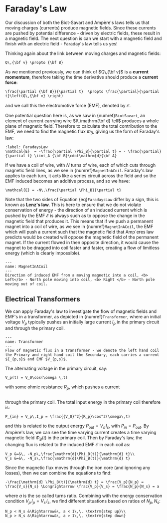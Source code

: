 # Faraday's Law
Our discussion of both the Biot-Savart and Ampère's laws tells us that moving charges (currents) produce magnetic fields.  Since these currents 
are pushed by potential difference - driven by electric fields, these result in a magnetic field.  The next question is can we start with a magnetic 
field and finish with an electric field - Faraday's law tells us yes!  

Thinking again about the link between moving charges and magnetic fields:
```{math}
Q\,{\bf v} \propto {\bf B}
```
As we mentioned previously, we can think of $Q\,{\bf v}$ is a <b>current momentum</b>, therefore taking the time derivative should produce a <b>current force</b>:
```{math}
\frac{\partial {\bf B}}{\partial t}  \propto \frac{\partial}{\partial t}\left(Q\,{\bf v} \right)
```
and we call this the electromotive force (EMF), denoted by $\mathcal{E}$.  

One potential question here is, as we saw in {numref}`BiotSavart`, an element of current carrying wire $I\,\mathrm{\bf d} \ell$ produces a whole plane of magnetic 
field.  Therefore to calculate the total contribution to the EMF, we need to find the magnetic flux $\Phi_B$, giving us the form of Faraday's law:
```{math}
:label: FaradaysLaw
\mathcal{E}  = -\frac{\partial \Phi_B}{\partial t} = - \frac{\partial}{\partial t} \iint_A {\bf B}\cdot\mathrm{d}{\bf A}
```

If we have a coil of wire, with $N$ turns of wire, each of which cuts through magnetic field lines, as we see in {numref}`MagnetInACoil`. 
Faraday's law applies to each turn, it acts like a series circuit across the field and so the EMF induced becomes an additive process, and so we have:
```{math}
\mathcal{E} = -N\,\frac{\partial \Phi_B}{\partial t}
```
Note that the two sides of Equation {eq}`FaradaysLaw` differ by a sign, this is known as <b>Lenz's law</b>.  This is here to ensure that we do not 
violate conservation of energy - the direction of an induced current which is pushed by the EMF $\mathcal{E}$ is always such as to oppose the change in the magnetic 
field that produces it.  This means that if we push a permanent magnet into a coil of wire, as we see in {numref}`MagnetInACoil`, the EMF which will push a 
current such that the magnetic field that Amp\`eres law predicts would be created will oppose the magnetic field of the permanent magnet.  If the current flowed in 
then opposite direction, it would cause the magnet to be dragged into coil faster and faster, creating a flow of limitless energy (which is clearly impossible).

```{figure} ../figures/MagnetInACoil1.png
---
name: MagnetInACoil
---
Direction of induced EMF from a moving magnetic into a coil, <b> Left</b> - North pole moving into coil, <b> Right </b> - North pole moving out of coil.
```

## Electrical Transformers
We can apply Faraday's law to investigate the flow of magnetic fields and EMF's in a transformer, as depicted in {numref}`Transformer`, where an initial 
voltage $V_p$ typically pushes an initially large current $I_p$ in the primary circuit and through the primary coil.
```{figure} ../figures/Transformer.png
---
name: Transformer
--- 
Flow of magnetic flux in a transformer - we denote the left hand coil the Primary and right hand coil the Secondary, each carries a current $I_{p,s}$ and EMF $V_{p,s}$.
```
The alternating voltage in the primary circuit, say:
```{math} 
V_p(t) = V_0\cos(\omega \,t)
``` 
with some ohmic resistance $R_p$, which pushes 
a current 
```{math} I_p = \frac{V_p}{R_p} = \frac{V_0}{R_p}\cos(\omega\,t) 
``` 
through the primary coil.  The total input energy in the primary coil therefore is: 
```{math} 
P_{in} = V_p\,I_p = \frac{{V_0}^2}{R_p}\cos^2(\omega\,t)
``` 
and this is related to the output energy $P_{out} = V_s\,I_s$, with $P_{in} = P_{out}$.  By Ampère's law, we can see the time varying current creates a 
time varying magnetic field $\Phi_B(t)$ in the primary coil.  Then by Faraday's law, the changing flux is related to the induced EMF $\mathcal{E}$ in each coil as:
```{math}
V_p &=&\, -N_p\,\frac{\mathrm{d}\Phi_B(t)}{\mathrm{d} t}\\
V_s &=&\, -N_s\,\frac{\mathrm{d}\Phi_B(t)}{\mathrm{d} t}
```
Since the magnetic flux moves through the iron core (and ignoring any losses), then we can combine the equations to find:
```{math}
-\frac{\mathrm{d} \Phi_B(t)}{\mathrm{d} t} = \frac{V_p}{N_p} = \frac{V_s}{N_s} \Longrightarrow \frac{V_p}{V_s} = \frac{N_p}{N_s} = a
```
where $a$ is the so called turns ratio.  Combining with the energy conservation condition $V_p\,I_p = V_s\,I_s$, we find different situations based on ratios of $N_p,\,N_s$:
```{math}
N_p < N_s &\Rightarrow&\, a < 1\,\, \textrm{step up}\\
N_p > N_s &\Rightarrow&\, a > 1\,\, \textrm{step down}
```

